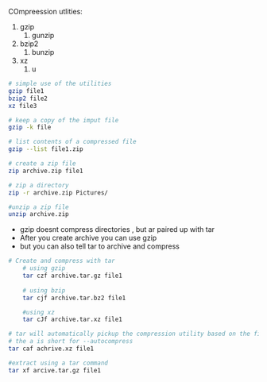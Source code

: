 COmpreession utlities: 
1. gzip 
	1. gunzip
2. bzip2
	1. bunzip
3. xz
	1. u

```zsh
# simple use of the utilities 
gzip file1
bzip2 file2
xz file3

# keep a copy of the imput file 
gzip -k file 

# list contents of a compressed file 
gzip --list file1.zip

# create a zip file 
zip archive.zip file1

# zip a directory
zip -r archive.zip Pictures/

#unzip a zip file 
unzip archive.zip
```

- gzip doesnt compress directories , but ar paired up with tar 
- After you create archive you can use gzip
- but you can also tell tar to archive and compress

```zsh
# Create and compress with tar
	# using gzip
	tar czf archive.tar.gz file1
	
	# using bzip
	tar cjf archive.tar.bz2 file1

	#using xz
	tar cJf archive.tar.xz file1

# tar will automatically pickup the compression utility based on the file ending 
# the a is short for --autocompress
tar caf achrive.xz file1

#extract using a tar command
tar xf arcive.tar.gz file1
```

